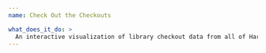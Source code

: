 ```yaml
---
name: Check Out the Checkouts

what_does_it_do: >
  An interactive visualization of library checkout data from all of Harvard's libraries.
---
```

